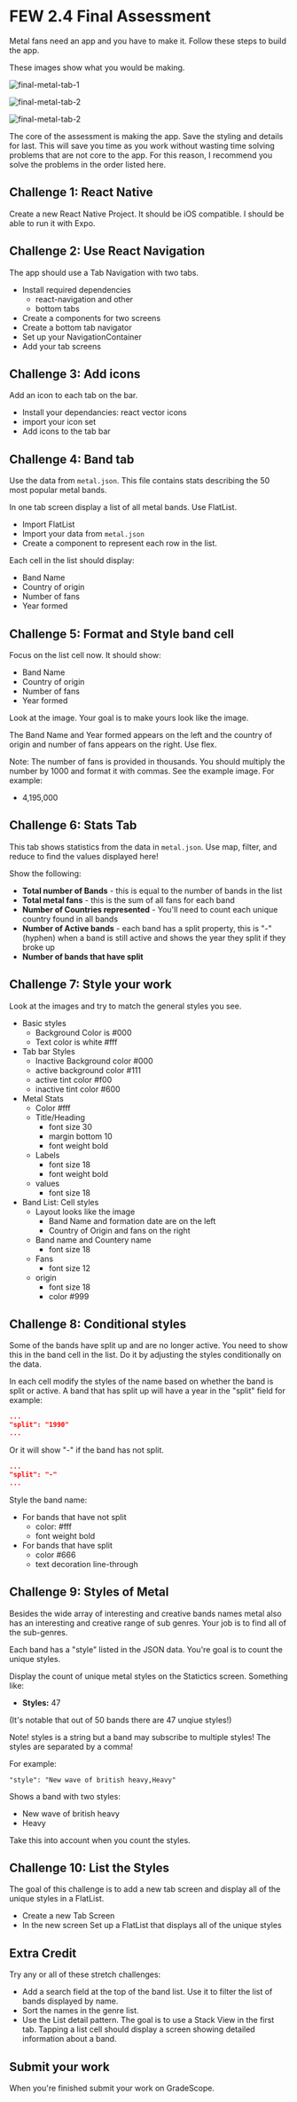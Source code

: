 # FEW 2.4 Final Assessment

Metal fans need an app and you have to make it. Follow these steps to build the app. 

These images show what you would be making.

![final-metal-tab-1](final-metal-tab-1.png)

![final-metal-tab-2](final-metal-tab-2.png)

![final-metal-tab-2](final-metal-tab-3.png)

The core of the assessment is making the app. Save the styling and details for last. This will save you time as you work without wasting time solving problems that are not core to the app. For this reason, I recommend you solve the problems in the order listed here. 

## Challenge 1: React Native

Create a new React Native Project. It should be iOS compatible. I should be able to run it with Expo. 

## Challenge 2: Use React Navigation

The app should use a Tab Navigation with two tabs.

- Install required dependencies 
  - react-navigation and other 
  - bottom tabs
- Create a components for two screens
- Create a bottom tab navigator
- Set up your NavigationContainer
- Add your tab screens

## Challenge 3: Add icons

Add an icon to each tab on the bar. 

- Install your dependancies: react vector icons
- import your icon set
- Add icons to the tab bar

## Challenge 4: Band tab

Use the data from `metal.json`. This file contains stats describing the 50 most popular metal bands. 

In one tab screen display a list of all metal bands. Use FlatList.

- Import FlatList
- Import your data from `metal.json`
- Create a component to represent each row in the list. 

Each cell in the list should display: 

- Band Name
- Country of origin
- Number of fans
- Year formed

## Challenge 5: Format and Style band cell

Focus on the list cell now. It should show:

- Band Name
- Country of origin
- Number of fans
- Year formed

Look at the image. Your goal is to make yours look like the image. 

The Band Name and Year formed appears on the left and the country of origin and number of fans appears on the right. Use flex. 

Note: The number of fans is provided in thousands. You should multiply the number by 1000 and format it with commas. See the example image. For example: 

- 4,195,000

## Challenge 6: Stats Tab

This tab shows statistics from the data in `metal.json`. Use map, filter, and reduce to find the values displayed here!

Show the following: 

- **Total number of Bands** - this is equal to the number of bands in the list
- **Total metal fans** - this is the sum of all fans for each band
- **Number of Countries represented** - You'll need to count each unique country found in all bands
- **Number of Active bands** - each band has a split property, this is "-" (hyphen) when a band is still active and shows the year they split if they broke up
- **Number of bands that have split**

## Challenge 7: Style your work

Look at the images and try to match the general styles you see. 

- Basic styles
  - Background Color is #000
  - Text color is white #fff
- Tab bar Styles
  - Inactive Background color #000
  - active background color #111
  - active tint color #f00
  - inactive tint color #600
- Metal Stats
  - Color #fff
  - Title/Heading
    - font size 30
    - margin bottom 10
    - font weight bold
  - Labels
    - font size 18
    - font weight bold
  - values
    - font size 18
- Band List: Cell styles
  - Layout looks like the image
    - Band Name and formation date are on the left
    - Country of Origin and fans on the right
  - Band name and Countery name
    - font size 18
  - Fans
    - font size 12
  - origin
    - font size 18
    - color #999

## Challenge 8: Conditional styles

Some of the bands have split up and are no longer active. You need to show this in the band cell in the list. Do it by adjusting the styles conditionally on the data. 

In each cell modify the styles of the name based on whether the band is split or active. A band that has split up will have a year in the "split" field for example: 

```JSON
...
"split": "1990"
...
```

Or it will show "-" if the band has not split. 

```JSON
...
"split": "-"
...
```

Style the band name: 

- For bands that have not split
  - color: #fff
  - font weight bold
- For bands that have split
  - color #666
  - text decoration line-through

## Challenge 9: Styles of Metal

Besides the wide array of interesting and creative bands names metal also has an interesting and creative range of sub genres. Your job is to find all of the sub-genres. 

Each band has a "style" listed in the JSON data. You're goal is to count the unique styles. 

Display the count of unique metal styles on the Statictics screen. Something like: 

- **Styles:** 47

(It's notable that out of 50 bands there are 47 unqiue styles!)

Note! styles is a string but a band may subscribe to multiple styles! The styles are separated by a comma! 

For example: 

```
"style": "New wave of british heavy,Heavy"
```

Shows a band with two styles: 

- New wave of british heavy
- Heavy

Take this into account when you count the styles. 

## Challenge 10: List the Styles 

The goal of this challenge is to add a new tab screen and display all of the unique styles in a FlatList. 

- Create a new Tab Screen
- In the new screen Set up a FlatList that displays all of the unique styles

## Extra Credit 

Try any or all of these stretch challenges:

- Add a search field at the top of the band list. Use it to filter the list of bands displayed by name. 
- Sort the names in the genre list.
- Use the List detail pattern. The goal is to use a Stack View in the first tab. Tapping a list cell should display a screen showing detailed information about a band.

## Submit your work

When you're finished submit your work on GradeScope. 